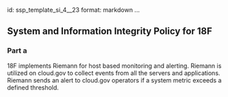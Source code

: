 id: ssp_template_si_4__23
format: markdown
...
## System and Information Integrity Policy for 18F

### Part a

18F implements Riemann for host based monitoring and alerting. Riemann is utilized on cloud.gov to collect events from all the servers and applications.  
Riemann sends an alert to cloud.gov operators if a system metric exceeds a defined threshold.
